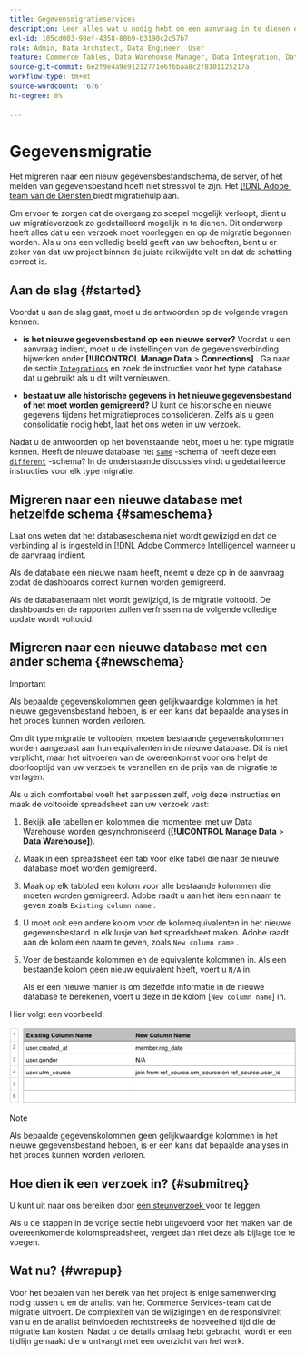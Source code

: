 ```yaml
---
title: Gegevensmigratieservices
description: Leer alles wat u nodig hebt om een aanvraag in te dienen en aan de slag te gaan met de migratie.
exl-id: 105cd003-98ef-4358-80b9-b3190c2c57b7
role: Admin, Data Architect, Data Engineer, User
feature: Commerce Tables, Data Warehouse Manager, Data Integration, Data Import/Export
source-git-commit: 6e2f9e4a9e91212771e6f6baa8c2f8101125217a
workflow-type: tm+mt
source-wordcount: '676'
ht-degree: 0%

---
```


# Gegevensmigratie

Het migreren naar een nieuw gegevensbestandschema, de server, of het melden van gegevensbestand hoeft niet stressvol te zijn. Het [[!DNL Adobe]  team van de Diensten ](https://experienceleague.adobe.com/docs/commerce-knowledge-base/kb/troubleshooting/miscellaneous/mbi-service-policies.html) biedt migratiehulp aan.

Om ervoor te zorgen dat de overgang zo soepel mogelijk verloopt, dient u uw migratieverzoek zo gedetailleerd mogelijk in te dienen. Dit onderwerp heeft alles dat u een verzoek moet voorleggen en op de migratie begonnen worden. Als u ons een volledig beeld geeft van uw behoeften, bent u er zeker van dat uw project binnen de juiste reikwijdte valt en dat de schatting correct is.

## Aan de slag {#started}

Voordat u aan de slag gaat, moet u de antwoorden op de volgende vragen kennen:

* **is het nieuwe gegevensbestand op een nieuwe server?** Voordat u een aanvraag indient, moet u de instellingen van de gegevensverbinding bijwerken onder **[!UICONTROL Manage Data** > **Connections]** . Ga naar de sectie [`Integrations`](../integrations/integrations.md) en zoek de instructies voor het type database dat u gebruikt als u dit wilt vernieuwen.

* **bestaat uw alle historische gegevens in het nieuwe gegevensbestand of het moet worden gemigreerd?** U kunt de historische en nieuwe gegevens tijdens het migratieproces consolideren. Zelfs als u geen consolidatie nodig hebt, laat het ons weten in uw verzoek.

Nadat u de antwoorden op het bovenstaande hebt, moet u het type migratie kennen. Heeft de nieuwe database het [`same`](#sameschema) -schema of heeft deze een [`different`](#newschema) -schema? In de onderstaande discussies vindt u gedetailleerde instructies voor elk type migratie.

## Migreren naar een nieuwe database met hetzelfde schema {#sameschema}

Laat ons weten dat het databaseschema niet wordt gewijzigd en dat de verbinding al is ingesteld in [!DNL Adobe Commerce Intelligence] wanneer u de aanvraag indient.

Als de database een nieuwe naam heeft, neemt u deze op in de aanvraag zodat de dashboards correct kunnen worden gemigreerd.

Als de databasenaam niet wordt gewijzigd, is de migratie voltooid. De dashboards en de rapporten zullen verfrissen na de volgende volledige update wordt voltooid.

## Migreren naar een nieuwe database met een ander schema {#newschema}

>[!IMPORTANT]
>
>Als bepaalde gegevenskolommen geen gelijkwaardige kolommen in het nieuwe gegevensbestand hebben, is er een kans dat bepaalde analyses in het proces kunnen worden verloren.

Om dit type migratie te voltooien, moeten bestaande gegevenskolommen worden aangepast aan hun equivalenten in de nieuwe database. Dit is niet verplicht, maar het uitvoeren van de overeenkomst voor ons helpt de doorlooptijd van uw verzoek te versnellen en de prijs van de migratie te verlagen.

Als u zich comfortabel voelt het aanpassen zelf, volg deze instructies en maak de voltooide spreadsheet aan uw verzoek vast:

1. Bekijk alle tabellen en kolommen die momenteel met uw Data Warehouse worden gesynchroniseerd (**[!UICONTROL Manage Data** > **Data Warehouse]**).

1. Maak in een spreadsheet een tab voor elke tabel die naar de nieuwe database moet worden gemigreerd.

1. Maak op elk tabblad een kolom voor alle bestaande kolommen die moeten worden gemigreerd. Adobe raadt u aan het item een naam te geven zoals `Existing column name` .

1. U moet ook een andere kolom voor de kolomequivalenten in het nieuwe gegevensbestand in elk lusje van het spreadsheet maken. Adobe raadt aan de kolom een naam te geven, zoals `New column name` .

1. Voer de bestaande kolommen en de equivalente kolommen in. Als een bestaande kolom geen nieuw equivalent heeft, voert u `N/A` in.

   Als er een nieuwe manier is om dezelfde informatie in de nieuwe database te berekenen, voert u deze in de kolom [`New column name`] in.

Hier volgt een voorbeeld:

![](../../../assets/Migration_Spreadsheet.png)

>[!NOTE]
>
>Als bepaalde gegevenskolommen geen gelijkwaardige kolommen in het nieuwe gegevensbestand hebben, is er een kans dat bepaalde analyses in het proces kunnen worden verloren.

## Hoe dien ik een verzoek in? {#submitreq}

U kunt uit naar ons bereiken door [ een steunverzoek ](https://experienceleague.adobe.com/docs/commerce-knowledge-base/kb/troubleshooting/miscellaneous/mbi-service-policies.html) voor te leggen.

Als u de stappen in de vorige sectie hebt uitgevoerd voor het maken van de overeenkomende kolomspreadsheet, vergeet dan niet deze als bijlage toe te voegen.

## Wat nu? {#wrapup}

Voor het bepalen van het bereik van het project is enige samenwerking nodig tussen u en de analist van het Commerce Services-team dat de migratie uitvoert. De complexiteit van de wijzigingen en de responsiviteit van u en de analist beïnvloeden rechtstreeks de hoeveelheid tijd die de migratie kan kosten. Nadat u de details omlaag hebt gebracht, wordt er een tijdlijn gemaakt die u ontvangt met een overzicht van het werk.
